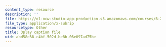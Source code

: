 ```yaml
---
content_type: resource
description: ''
file: https://ol-ocw-studio-app-production.s3.amazonaws.com/courses/6-262-discrete-stochastic-processes-spring-2011/abd58e38c4bf502dbe8b06e097ad75be_k2PjTm1JyuI.vtt
file_type: application/x-subrip
resourcetype: Other
title: 3play caption file
uid: abd58e38-c4bf-502d-be8b-06e097ad75be
---
```

